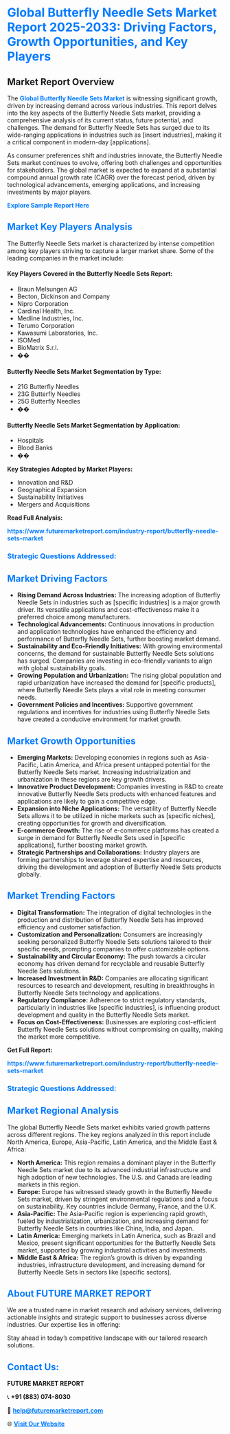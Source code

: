 <h1 style="color: #007BFF;">Global Butterfly Needle Sets Market Report 2025-2033: Driving Factors, Growth Opportunities, and Key Players</h1>

<section id="overview">
<h2>Market Report Overview</h2>
<p>The <a href="https://www.futuremarketreport.com/industry-report/butterfly-needle-sets-market" style="color: #007BFF; text-decoration: none;"><strong>Global Butterfly Needle Sets Market</strong></a> is witnessing significant growth, driven by increasing demand across various industries. This report delves into the key aspects of the Butterfly Needle Sets market, providing a comprehensive analysis of its current status, future potential, and challenges. The demand for Butterfly Needle Sets has surged due to its wide-ranging applications in industries such as [insert industries], making it a critical component in modern-day [applications].</p>
<p>As consumer preferences shift and industries innovate, the Butterfly Needle Sets market continues to evolve, offering both challenges and opportunities for stakeholders. The global market is expected to expand at a substantial compound annual growth rate (CAGR) over the forecast period, driven by technological advancements, emerging applications, and increasing investments by major players.</p>
</section>

<section id="overview">
<p><a href="https://www.futuremarketreport.com/request-sample/reportId=117213" style="color: #007BFF; text-decoration: none;"><strong>Explore Sample Report Here</strong></a></p>
</section>

<section id="key-players">
<h2 style="color: #007BFF;">Market Key Players Analysis</h2>
<p>The Butterfly Needle Sets market is characterized by intense competition among key players striving to capture a larger market share. Some of the leading companies in the market include:</p>
<h4>Key Players Covered in the Butterfly Needle Sets Report:</h4>
<ul><li>Braun Melsungen AG</li><li>Becton, Dickinson and Company</li><li>Nipro Corporation</li><li>Cardinal Health, Inc.</li><li>Medline Industries, Inc.</li><li>Terumo Corporation</li><li>Kawasumi Laboratories, Inc.</li><li>ISOMed</li><li>BioMatrix S.r.l.</li><li>��</li></ul>
<h4>Butterfly Needle Sets Market Segmentation by Type:</h4>
<ul><li>21G Butterfly Needles</li><li>23G Butterfly Needles</li><li>25G Butterfly Needles</li><li>��</li></ul>

<h4>Butterfly Needle Sets Market Segmentation by Application:</h4>
<ul><li>Hospitals</li><li>Blood Banks</li><li>��</li></ul>
<p><strong>Key Strategies Adopted by Market Players:</strong></p>
<ul>
<li>Innovation and R&D</li>
<li>Geographical Expansion</li>
<li>Sustainability Initiatives</li>
<li>Mergers and Acquisitions</li>
</ul>
</section>

<section>
<p><strong>Read Full Analysis: </strong></p><a href="https://www.futuremarketreport.com/industry-report/butterfly-needle-sets-market" style="color: #007BFF; text-decoration: none;"><strong>https://www.futuremarketreport.com/industry-report/butterfly-needle-sets-market</strong></a>
<h3 style="color: #007BFF;">Strategic Questions Addressed:</h3>
</section>

<section id="driving-factors">
<h2 style="color: #007BFF;">Market Driving Factors</h2>
<ul>
<li><strong>Rising Demand Across Industries:</strong> The increasing adoption of Butterfly Needle Sets in industries such as [specific industries] is a major growth driver. Its versatile applications and cost-effectiveness make it a preferred choice among manufacturers.</li>
<li><strong>Technological Advancements:</strong> Continuous innovations in production and application technologies have enhanced the efficiency and performance of Butterfly Needle Sets, further boosting market demand.</li>
<li><strong>Sustainability and Eco-Friendly Initiatives:</strong> With growing environmental concerns, the demand for sustainable Butterfly Needle Sets solutions has surged. Companies are investing in eco-friendly variants to align with global sustainability goals.</li>
<li><strong>Growing Population and Urbanization:</strong> The rising global population and rapid urbanization have increased the demand for [specific products], where Butterfly Needle Sets plays a vital role in meeting consumer needs.</li>
<li><strong>Government Policies and Incentives:</strong> Supportive government regulations and incentives for industries using Butterfly Needle Sets have created a conducive environment for market growth.</li>
</ul>
</section>

<section id="growth-opportunities">
<h2 style="color: #007BFF;">Market Growth Opportunities</h2>
<ul>
<li><strong>Emerging Markets:</strong> Developing economies in regions such as Asia-Pacific, Latin America, and Africa present untapped potential for the Butterfly Needle Sets market. Increasing industrialization and urbanization in these regions are key growth drivers.</li>
<li><strong>Innovative Product Development:</strong> Companies investing in R&D to create innovative Butterfly Needle Sets products with enhanced features and applications are likely to gain a competitive edge.</li>
<li><strong>Expansion into Niche Applications:</strong> The versatility of Butterfly Needle Sets allows it to be utilized in niche markets such as [specific niches], creating opportunities for growth and diversification.</li>
<li><strong>E-commerce Growth:</strong> The rise of e-commerce platforms has created a surge in demand for Butterfly Needle Sets used in [specific applications], further boosting market growth.</li>
<li><strong>Strategic Partnerships and Collaborations:</strong> Industry players are forming partnerships to leverage shared expertise and resources, driving the development and adoption of Butterfly Needle Sets products globally.</li>
</ul>
</section>

<section id="trending-factors">
<h2 style="color: #007BFF;">Market Trending Factors</h2>
<ul>
<li><strong>Digital Transformation:</strong> The integration of digital technologies in the production and distribution of Butterfly Needle Sets has improved efficiency and customer satisfaction.</li>
<li><strong>Customization and Personalization:</strong> Consumers are increasingly seeking personalized Butterfly Needle Sets solutions tailored to their specific needs, prompting companies to offer customizable options.</li>
<li><strong>Sustainability and Circular Economy:</strong> The push towards a circular economy has driven demand for recyclable and reusable Butterfly Needle Sets solutions.</li>
<li><strong>Increased Investment in R&D:</strong> Companies are allocating significant resources to research and development, resulting in breakthroughs in Butterfly Needle Sets technology and applications.</li>
<li><strong>Regulatory Compliance:</strong> Adherence to strict regulatory standards, particularly in industries like [specific industries], is influencing product development and quality in the Butterfly Needle Sets market.</li>
<li><strong>Focus on Cost-Effectiveness:</strong> Businesses are exploring cost-efficient Butterfly Needle Sets solutions without compromising on quality, making the market more competitive.</li>
</ul>
</section>

<section>
<p><strong>Get Full Report: </strong></p><a href="https://www.futuremarketreport.com/industry-report/butterfly-needle-sets-market" style="color: #007BFF; text-decoration: none;"><strong>https://www.futuremarketreport.com/industry-report/butterfly-needle-sets-market</strong></a>
<h3 style="color: #007BFF;">Strategic Questions Addressed:</h3>
</section>


<section id="regional-analysis">
<h2 style="color: #007BFF;">Market Regional Analysis</h2>
<p>The global Butterfly Needle Sets market exhibits varied growth patterns across different regions. The key regions analyzed in this report include North America, Europe, Asia-Pacific, Latin America, and the Middle East & Africa:</p>
<ul>
<li><strong>North America:</strong> This region remains a dominant player in the Butterfly Needle Sets market due to its advanced industrial infrastructure and high adoption of new technologies. The U.S. and Canada are leading markets in this region.</li>
<li><strong>Europe:</strong> Europe has witnessed steady growth in the Butterfly Needle Sets market, driven by stringent environmental regulations and a focus on sustainability. Key countries include Germany, France, and the U.K.</li>
<li><strong>Asia-Pacific:</strong> The Asia-Pacific region is experiencing rapid growth, fueled by industrialization, urbanization, and increasing demand for Butterfly Needle Sets in countries like China, India, and Japan.</li>
<li><strong>Latin America:</strong> Emerging markets in Latin America, such as Brazil and Mexico, present significant opportunities for the Butterfly Needle Sets market, supported by growing industrial activities and investments.</li>
<li><strong>Middle East & Africa:</strong> The region’s growth is driven by expanding industries, infrastructure development, and increasing demand for Butterfly Needle Sets in sectors like [specific sectors].</li>
</ul>
</section>

<footer>
<h2 style="color: #007BFF;">About FUTURE MARKET REPORT</h2>
<p>We are a trusted name in market research and advisory services, delivering actionable insights and strategic support to businesses across diverse industries. Our expertise lies in offering:</p>

<p>Stay ahead in today’s competitive landscape with our tailored research solutions.</p>

<h2 style="color: #007BFF;">Contact Us:</h2>
<p><strong>FUTURE MARKET REPORT</strong></p>
<p>📞 <strong>+91 (883) 074-8030</strong></p>
<p>📧 <strong><a href="mailto:help@futuremarketreport.com" style="color: #007BFF;">help@futuremarketreport.com</a></strong></p>
<p>🌐 <strong><a href="https://www.futuremarketreport.com/" style="color: #007BFF;">Visit Our Website</a></strong></p>
</footer>